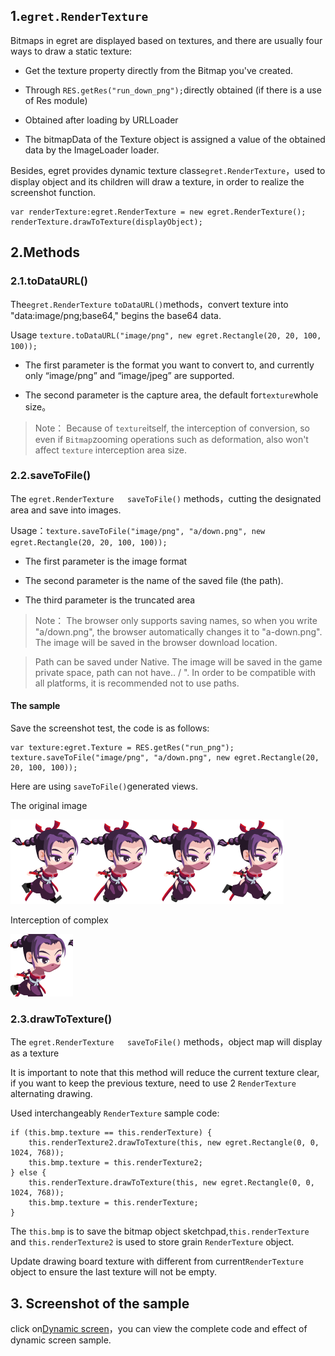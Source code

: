 ## 1.`egret.RenderTexture`

Bitmaps in egret are displayed based on textures, and there are usually four ways to draw a static texture:

* Get the texture property directly from the Bitmap you've created.

*  Through `RES.getRes("run_down_png");`directly obtained (if there is a use of Res module)

* Obtained after loading by URLLoader

* The bitmapData of the Texture object is assigned a value of the obtained data by the ImageLoader loader.

Besides, egret provides dynamic texture class`egret.RenderTexture`，used to display object and its children will draw a texture, in order to realize the screenshot function.

```
var renderTexture:egret.RenderTexture = new egret.RenderTexture();
renderTexture.drawToTexture(displayObject);
```


## 2.Methods

### 2.1.toDataURL()
The`egret.RenderTexture` `toDataURL()`methods，convert texture into "data:image/png;base64," begins the base64 data.

Usage  `texture.toDataURL("image/png", new egret.Rectangle(20, 20, 100, 100));`

* The first parameter is the format you want to convert to, and currently only “image/png” and “image/jpeg” are supported.

* The second parameter is the capture area, the default for`texture`whole size。

> Note：
Because of `texture`itself, the interception of conversion, so even if `Bitmap`zooming operations such as deformation, also won't affect `texture`  interception area size.

### 2.2.saveToFile()
The `egret.RenderTexture   saveToFile()`  methods，cutting the designated area and save into images.

Usage：`texture.saveToFile("image/png", "a/down.png", new egret.Rectangle(20, 20, 100, 100));`

* The first parameter is the image format

*  The second parameter is the name of the saved file (the path).

* The third parameter is the truncated area

>  Note：
The browser only supports saving names, so when you write "a/down.png", the browser automatically changes it to "a-down.png". The image will be saved in the browser download location.

> Path can be saved under Native. The image will be saved in the game private space, path can not have.. / ".
In order to be compatible with all platforms, it is recommended not to use paths.

#### The sample
Save the screenshot test, the code is as follows:

```
var texture:egret.Texture = RES.getRes("run_png");
texture.saveToFile("image/png", "a/down.png", new egret.Rectangle(20, 20, 100, 100));
```

Here are using `saveToFile()`generated views.

The original image

![](55cd9c0ddeeb5.png)

Interception of complex

![](55cd9c0e37c9a.png)

### 2.3.drawToTexture()

 The   `egret.RenderTexture   saveToFile()` methods，object map will display as a texture

It is important to note that this method will reduce the current texture clear, if you want to keep the previous texture, need to use 2   `RenderTexture` alternating drawing.

Used interchangeably  `RenderTexture` sample code:

```
if (this.bmp.texture == this.renderTexture) {
    this.renderTexture2.drawToTexture(this, new egret.Rectangle(0, 0, 1024, 768));   
    this.bmp.texture = this.renderTexture2;
} else {
    this.renderTexture.drawToTexture(this, new egret.Rectangle(0, 0, 1024, 768)); 
    this.bmp.texture = this.renderTexture;
}
```

The  `this.bmp` is to save the bitmap object sketchpad,`this.renderTexture` and `this.renderTexture2` is used to store grain `RenderTexture` object.

Update drawing board texture with different from current`RenderTexture` object to ensure the last texture will not be empty.

## 3. Screenshot of the sample

click on[Dynamic screen](http://developer.egret.com/cn/example/page/index#040-bitmap-draw)，you can view the complete code and effect of dynamic screen sample.

